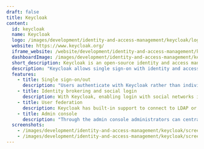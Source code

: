 ```yaml
---
draft: false
title: Keycloak
content:
  id: keycloak
  name: Keycloak
  logo: /images/development/identity-and-access-management/keycloak/logo.png
  website: https://www.keycloak.org/
  iframe_website: /website/development/identity-and-access-management/keycloak
  dashboardImage: /images/development/identity-and-access-management/keycloak/screenshot-1.jpg
  short_description: Keycloak is an open-source identity and access management solution aimed at modern applications and services.
  description: "Keycloak allows single sign-on with identity and access management. You can add authentication to applications and secure services with minimum fuss. There's no need to deal with storing or authenticating users. It's all available out of the box. You also get advanced features such as user federation, identity brokering and social login."
  features:
    - title: Single sign-on/out
      description: "Users authenticate with Keycloak rather than individual applications. This means that your applications don't have to deal with login forms, authenticating users, and storing users. Once logged in to Keycloak, users don't have to log in again to access a different application. This also applies to logging out. The single sign-out means users only have to log out once to be logged out of all applications that use Keycloak."
    - title: Identity brokering and social login
      description: With Keycloak, enabling login with social networks is easy to add through the admin console – just select the social network you want to add. No code or changes to your application are required. Keycloak can also authenticate users with OpenID Connect or SAML 2.0 identity providers. Again, this is just a matter of configuring the identity provider through the admin console.
    - title: User federation
      description: Keycloak has built-in support to connect to LDAP or Active Directory servers. You can also implement your own provider if you have users in other stores, such as a relational database.
    - title: Admin console
      description: "Through the admin console administrators can centrally manage all aspects of the Keycloak server: enable and disable various features; configure identity brokering and user federation; create and manage applications and services; define fine-grained authorization policies, and manage users, including permissions and sessions."
  screenshots:
    - /images/development/identity-and-access-management/keycloak/screenshot-1.jpg
    - /images/development/identity-and-access-management/keycloak/screenshot-2.jpg
---
```

